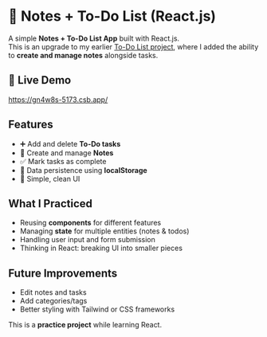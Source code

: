 # 📝 Notes + To-Do List (React.js)

A simple **Notes + To-Do List App** built with React.js.  
This is an upgrade to my earlier [To-Do List project](https://github.com/jaleel1122/simple-ToDo-list), where I added the ability to **create and manage notes** alongside tasks.


## 🔗 Live Demo
https://gn4w8s-5173.csb.app/


##  Features
- ➕ Add and delete **To-Do tasks**
- 📝 Create and manage **Notes**
- ✅ Mark tasks as complete
- 💾 Data persistence using **localStorage**
- 🎨 Simple, clean UI


## What I Practiced
- Reusing **components** for different features
- Managing **state** for multiple entities (notes & todos)
- Handling user input and form submission
- Thinking in React: breaking UI into smaller pieces


## Future Improvements
- Edit notes and tasks
- Add categories/tags
- Better styling with Tailwind or CSS frameworks


This is a **practice project** while learning React.  
